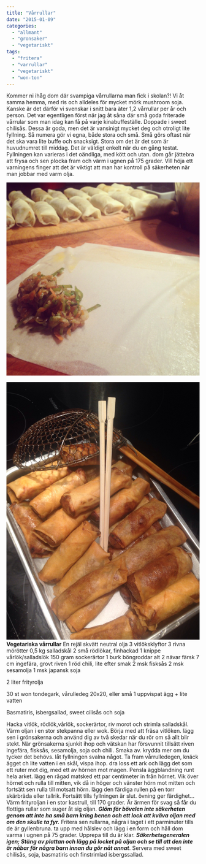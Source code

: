 ```yaml
---
title: "Vårrullar"
date: "2015-01-09"
categories: 
  - "allmant"
  - "gronsaker"
  - "vegetariskt"
tags: 
  - "fritera"
  - "varrullar"
  - "vegetariskt"
  - "won-ton"
---
```


Kommer ni ihåg dom där svampiga vårrullarna man fick i skolan?! Vi åt samma hemma, med ris och alldeles för mycket mörk mushroom soja. Kanske är det därför vi svenskar i snitt bara äter 1,2 vårrullar per år och person. Det var egentligen först när jag åt såna där små goda friterade vårrular som man idag kan få på varje kinabuffeställe. Doppade i sweet chilisås. Dessa är goda, men det är vansinigt mycket deg och otroligt lite fyllning. Så numera gör vi egna, både stora och små. Små görs oftast när det ska vara lite buffe och snacksigt. Stora om det är det som är huvudnumret till middag. Det är väldigt enkelt när du en gång testat. Fyllningen kan varieras i det oändliga, med kött och utan. dom går jättebra att frysa och sen plocka fram och värm i ugnen på 175 grader. Vill höja ett varningens finger att det är viktigt att man har kontroll på säkerheten när man jobbar med varm olja.  
  
![IMG_1891.JPG](/static/img/IMG_1891.jpg)
  
![IMG_1898.JPG](/static/img/IMG_1898.jpg)
**Vegetariska vårrullar** En rejäl skvätt neutral olja 3 vitlöksklyftor 3 rivna mörötter 0,5 kg salladskål 2 små rödlökar, finhackad 1 knippe vårlök/salladslök 150 gram sockerärtor 1 burk böngroddar alt 2 nävar färsk 7 cm ingefära, grovt riven 1 röd chili, lite efter smak 2 msk fisksås 2 msk sesamolja 1 msk japansk soja

2 liter frityrolja

30 st won tondegark, vårulledeg 20x20, eller små 1 uppvispat ägg + lite vatten

Basmatiris, isbergsallad, sweet cilisås och soja

Hacka vitlök, rödlök,vårlök, sockerärtor, riv morot och strimla salladskål. Värm oljan i en stor stekpanna eller wok. Börja med att fräsa vitlöken. lägg sen i grönsakerna och använd dig av två skedar när du rör om så allt blir stekt. När grönsakerna sjunkit ihop och vätskan har försvunnit tillsätt riven ingefära, fisksås, sesamolja, soja och chili. Smaka av. krydda mer om du tycker det behövs. låt fyllningen svalna något. Ta fram vårrulledegen, knäck ägget ch lite vatten i en skål, vispa ihop. dra loss ett ark och lägg det som ett ruter mot dig, med ett av hörnen mot magen. Pensla äggblandning runt hela arket. lägg en rågad matsked ett par centimeter in från hörnet. Vik över hörnet och rulla till mitten, vik då in höger och vänster hörn mot mitten och fortsätt sen rulla till motsatt hörn. lägg den färdiga rullen på en torr skärbräda eller tallrik. Fortsätt tills fyllningen är slut. övning ger färdighet... Värm frityroljan i en stor kastrull, till 170 grader. Är ärmen för svag så får du flottiga rullar som suger åt sig oljan. **_Glöm för bövelen inte säkerheten genom att inte ha små barn kring benen och ett lock att kväva oljan med om den skulle ta fyr._** Fritera sen rullarna, några i taget i ett parminuter tills de är gyllenbruna. ta upp med hålslev och lägg i en form och håll dom varma i ugnen på 75 grader. Upprepa till du är klar. _**Säkerhetsgeneralen igen; Stäng av plattan och lägg på locket på oljan och se till att den inte är nåbar för några barn innan du gör nåt annat**_. Servera med sweet chilisås, soja, basmatiris och finstrimlad isbergssallad.
